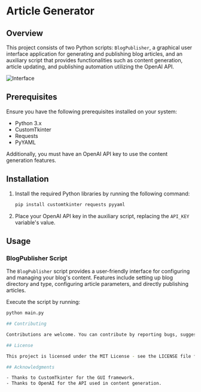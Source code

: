 # Article Generator

## Overview

This project consists of two Python scripts: `BlogPublisher`, a graphical user interface application for generating and publishing blog articles, and an auxiliary script that provides functionalities such as content generation, article updating, and publishing automation utilizing the OpenAI API.

![Interface](interface.jpg)


## Prerequisites

Ensure you have the following prerequisites installed on your system:

- Python 3.x
- CustomTkinter
- Requests
- PyYAML

Additionally, you must have an OpenAI API key to use the content generation features.

## Installation

1. Install the required Python libraries by running the following command:

    ```bash
    pip install customtkinter requests pyyaml
    ```

2. Place your OpenAI API key in the auxiliary script, replacing the `API_KEY` variable's value.

## Usage

### BlogPublisher Script

The `BlogPublisher` script provides a user-friendly interface for configuring and managing your blog's content. Features include setting up blog directory and type, configuring article parameters, and directly publishing articles.

Execute the script by running:

```bash
python main.py

## Contributing

Contributions are welcome. You can contribute by reporting bugs, suggesting enhancements, or submitting pull requests.

## License

This project is licensed under the MIT License - see the LICENSE file for details.

## Acknowledgments

- Thanks to CustomTkinter for the GUI framework.
- Thanks to OpenAI for the API used in content generation.

